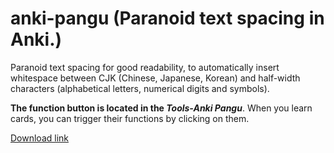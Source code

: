 # anki-pangu (Paranoid text spacing in Anki.)

Paranoid text spacing for good readability, to automatically insert whitespace between CJK (Chinese, Japanese, Korean) and half-width characters (alphabetical letters, numerical digits and symbols).

**The function button is located in the *Tools-Anki Pangu***. When you learn cards, you can trigger their functions by clicking on them.

[Download link](https://ankiweb.net/shared/info/79544508)